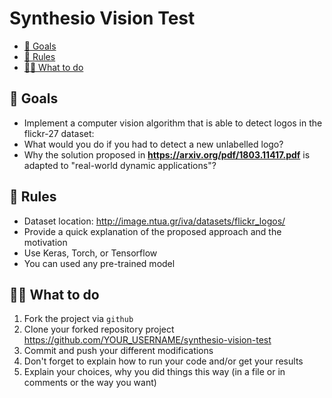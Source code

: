 # Synthesio Vision Test

  - [🎯 Goals](#user-content--goals)
  - [📖 Rules](#user-content--rules)
  - [👩‍💻 What to do](#user-content--what-to-do)

## 🎯 Goals
 - Implement a computer vision algorithm that is able to detect logos in the flickr-27 dataset:
 - What would you do if you had to detect a new unlabelled logo?
 - Why the solution proposed in **https://arxiv.org/pdf/1803.11417.pdf** is adapted to "real-world  dynamic applications"? 

## 📖 Rules

  - Dataset location: http://image.ntua.gr/iva/datasets/flickr_logos/
  - Provide a quick explanation of the proposed approach and the motivation 
  - Use Keras, Torch, or Tensorflow 
  - You can used any pre-trained model

## 👩‍💻 What to do

1. Fork the project via `github`
2. Clone your forked repository project https://github.com/YOUR_USERNAME/synthesio-vision-test
3. Commit and push your different modifications
4. Don't forget to explain how to run your code and/or get your results
5. Explain your choices, why you did things this way (in a file or in comments or the way you want)
